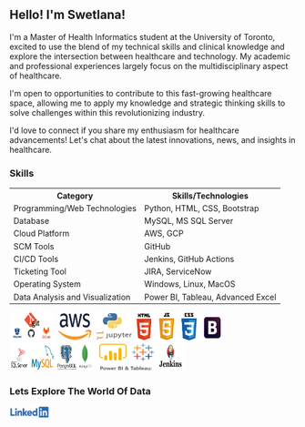 <p align="center">
  <!-- <img width="300" height="300" src="/icons/consciousness.gif"> -->
</p>
<h2>Hello! I'm Swetlana!</h2>

<p>
I'm a Master of Health Informatics student at the University of Toronto, excited to use the blend of my technical skills and clinical knowledge and explore the intersection between healthcare and technology. My academic and professional experiences largely focus on the multidisciplinary aspect of healthcare.

I'm open to opportunities to contribute to this fast-growing healthcare space, allowing me to apply my knowledge and strategic thinking skills to solve challenges within this revolutionizing industry.

I'd love to connect if you share my enthusiasm for healthcare advancements! Let's chat about the latest innovations, news, and insights in healthcare.
</p>

<h3>Skills</h3>

<table>
    <tr>
        <th>Category</th>
        <th>Skills/Technologies</th>
    </tr>
    <tr>
        <td>Programming/Web Technologies</td>
        <td>Python, HTML, CSS, Bootstrap</td>
    </tr>
    <tr>
        <td>Database</td>
        <td>MySQL, MS SQL Server</td>
    </tr>
    <tr>
        <td>Cloud Platform</td>
        <td>AWS, GCP</td>
    </tr>
    <tr>
        <td>SCM Tools</td>
        <td>GitHub</td>
    </tr>
    <tr>
        <td>CI/CD Tools</td>
        <td>Jenkins, GitHub Actions</td>
    </tr>
    <tr>
        <td>Ticketing Tool</td>
        <td>JIRA, ServiceNow</td>
    </tr>
    <tr>
        <td>Operating System</td>
        <td>Windows, Linux, MacOS</td>
    </tr>
    <tr>
        <td>Data Analysis and Visualization</td>
        <td>Power BI, Tableau, Advanced Excel</td>
    </tr>
</table>

<p align="left"> 
    <img width="80" height="50" src="/icons/git.jpg">
    <img width="60" height="50" src="/icons/aws.png">
    <img width="70" height="50" src="/icons/py.png">
    <img width="150" height="50" src="/icons/html_css_js_bootstrap.png">
    <img width="150" height="50" src="/icons/db.jpg">
    <img width="100" height="50" src="/icons/tab_powerbi.png">
    <img width="50" height="50" src="/icons/jenkins.jpg">
</p>

<h3>Lets Explore The World Of Data</h3>
<p align="left">
    <a href="https://www.linkedin.com/in/swetlana-panda" target="blank"><img align="center" src="/icons/linkedin.png" alt="swetlana-panda" height="20" width="70" /></a>
</p>
